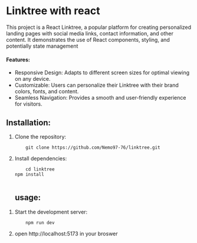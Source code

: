 <h1>
  Linktree with react
</h1>
<span>
  This project is a React Linktree, a popular platform for creating personalized landing pages with social media links, contact information, and other content. It demonstrates the use of React components, styling, and potentially state management
</span>

<h4>Features:</h4>
<ul>
  <li>Responsive Design: Adapts to different screen sizes for optimal viewing on any device.</li>
  <li>Customizable: Users can personalize their Linktree with their brand colors, fonts, and content.</li>
  <li>Seamless Navigation: Provides a smooth and user-friendly experience for visitors.</li>
</ul>
<h2>
  Installation:
</h2>

<ol>
  <li>Clone the repository:</li>
  <code>
    git clone https://github.com/Nemo97-76/linktree.git
  </code>
  <li>
    Install dependencies:
  </li>
  <code>
    cd linktree
npm install
  </code>
</ol>

<ol>
    <h2>usage:</h2>

  <li>
    Start the development server:
  </li>
  <code>
    npm run dev
  </code>
  <li>
    open <a>http://localhost:5173</a> in your broswer
  </li>
</ol>
